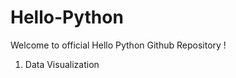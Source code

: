 # Hello-Python
Welcome to official Hello Python Github Repository !

1. <a href="https://github.com/UvoChrollo/Hello-Python/tree/main/Data%20Visualization" style="text-decoration:none;">Data Visualization</a>
